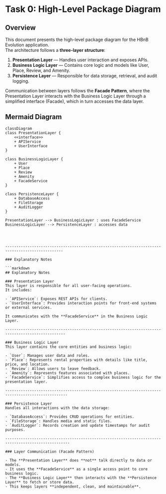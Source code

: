 # Task 0: High-Level Package Diagram

## Overview

This document presents the high-level package diagram for the HBnB Evolution application.  
The architecture follows a **three-layer structure**:

1. **Presentation Layer** — Handles user interaction and exposes APIs.  
2. **Business Logic Layer** — Contains core logic and models like User, Place, Review, and Amenity.  
3. **Persistence Layer** — Responsible for data storage, retrieval, and audit logging.

Communication between layers follows the **Facade Pattern**,
where the Presentation Layer interacts with the Business Logic Layer through a simplified interface
(Facade), which in turn accesses the data layer.




## Mermaid Diagram

```mermaid
classDiagram
class PresentationLayer {
    <<interface>>
    + APIService
    + UserInterface
}

class BusinessLogicLayer {
    + User
    + Place
    + Review
    + Amenity
    + FacadeService
}

class PersistenceLayer {
    + DatabaseAccess
    + FileStorage
    + AuditLogger
}

PresentationLayer --> BusinessLogicLayer : uses FacadeService
BusinessLogicLayer --> PersistenceLayer : accesses data




------------------------------------------------------------------------------------------------

### Explanatory Notes

```markdown
## Explanatory Notes

### Presentation Layer
This layer is responsible for all user-facing operations.
It includes:

- `APIService`: Exposes REST APIs for clients.
- `UserInterface`: Provides interaction points for front-end systems or external services.

It communicates with the **FacadeService** in the Business Logic Layer.

-------------------------------------------------------------------------------------------------

### Business Logic Layer
This layer contains the core entities and business logic:

- `User`: Manages user data and roles.
- `Place`: Represents rental properties with details like title, price, and location.
- `Review`: Allows users to leave feedback.
- `Amenity`: Represents features associated with places.
- `FacadeService`: Simplifies access to complex business logic for the presentation layer.

--------------------------------------------------------------------------------------------------

### Persistence Layer
Handles all interactions with the data storage:

- `DatabaseAccess`: Provides CRUD operations for entities.
- `FileStorage`: Handles media and static files.
- `AuditLogger`: Records creation and update timestamps for audit purposes.

---------------------------------------------------------------------------------------------------

### Layer Communication (Facade Pattern)

- The **Presentation Layer** does **not** talk directly to data or models.
- It uses the **FacadeService** as a single access point to core business logic.
- The **Business Logic Layer** then interacts with the **Persistence Layer** to fetch or store data.
- This keeps layers **independent, clean, and maintainable**.
